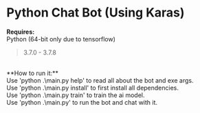 # Python Chat Bot (Using Karas)
**Requires:**<br/>
Python (64-bit only due to tensorflow)<br/>
>3.7.0 - 3.7.8<br/>
<br/>
**How to run it:**<br/>
Use 'python .\main.py help' to read all about the bot and exe args.<br/>
Use 'python .\main.py install' to first install all dependencies.<br/>
Use 'python .\main.py train' to train the ai model.<br/>
Use 'python .\main.py' to run the bot and chat with it.<br/>
<br/>

